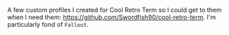 A few custom profiles I created for Cool Retro Term so I could get to them when I need them: https://github.com/Swordfish90/cool-retro-term. I'm particularly fond of `Fallout`. 